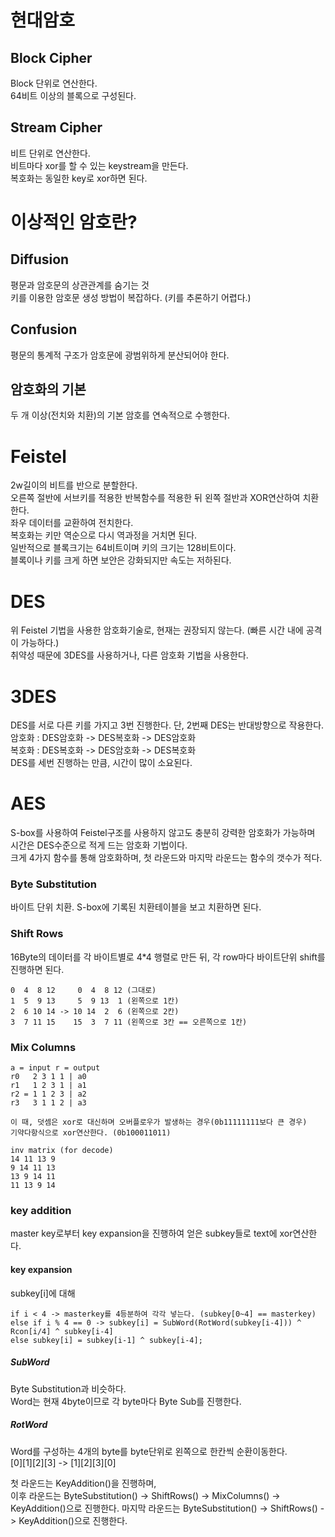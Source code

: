 # 현대암호

## Block Cipher
Block 단위로 연산한다.   
64비트 이상의 블록으로 구성된다.
## Stream Cipher
비트 단위로 연산한다.   
비트마다 xor를 할 수 있는 keystream을 만든다.   
복호화는 동일한 key로 xor하면 된다.

# 이상적인 암호란?
## Diffusion
평문과 암호문의 상관관계를 숨기는 것   
키를 이용한 암호문 생성 방법이 복잡하다. (키를 추론하기 어렵다.)
## Confusion
평문의 통계적 구조가 암호문에 광범위하게 분산되어야 한다.   
## 암호화의 기본
두 개 이상(전치와 치환)의 기본 암호를 연속적으로 수행한다.

# Feistel
2w길이의 비트를 반으로 분할한다.   
오른쪽 절반에 서브키를 적용한 반복함수를 적용한 뒤 왼쪽 절반과 XOR연산하여 치환한다.   
좌우 데이터를 교환하여 전치한다.   
복호화는 키만 역순으로 다시 역과정을 거치면 된다.   
일반적으로 블록크기는 64비트이며 키의 크기는 128비트이다.   
블록이나 키를 크게 하면 보안은 강화되지만 속도는 저하된다.

# DES
위 Feistel 기법을 사용한 암호화기술로, 현재는 권장되지 않는다. (빠른 시간 내에 공격이 가능하다.)   
취약성 때문에 3DES를 사용하거나, 다른 암호화 기법을 사용한다.   

# 3DES
DES를 서로 다른 키를 가지고 3번 진행한다. 단, 2번째 DES는 반대방향으로 작용한다.   
암호화 : DES암호화 -> DES복호화 -> DES암호화   
복호화 : DES복호화 -> DES암호화 -> DES복호화   
DES를 세번 진행하는 만큼, 시간이 많이 소요된다.

# AES
S-box를 사용하여 Feistel구조를 사용하지 않고도 충분히 강력한 암호화가 가능하며   
시간은 DES수준으로 적게 드는 암호화 기법이다.   
크게 4가지 함수를 통해 암호화하며, 첫 라운드와 마지막 라운드는 함수의 갯수가 적다.   
### Byte Substitution
바이트 단위 치환. S-box에 기록된 치환테이블을 보고 치환하면 된다.
### Shift Rows
16Byte의 데이터를 각 바이트별로 4*4 행렬로 만든 뒤, 각 row마다 바이트단위 shift를 진행하면 된다.

    0  4  8 12     0  4  8 12 (그대로)
    1  5  9 13     5  9 13  1 (왼쪽으로 1칸)
    2  6 10 14 -> 10 14  2  6 (왼쪽으로 2칸)
    3  7 11 15    15  3  7 11 (왼쪽으로 3칸 == 오른쪽으로 1칸)

### Mix Columns

    a = input r = output
    r0   2 3 1 1 | a0
    r1   1 2 3 1 | a1
    r2 = 1 1 2 3 | a2
    r3   3 1 1 2 | a3

    이 때, 덧셈은 xor로 대신하며 오버플로우가 발생하는 경우(0b11111111보다 큰 경우)
    기약다항식으로 xor연산한다. (0b100011011)
    
    inv matrix (for decode)
    14 11 13 9
    9 14 11 13
    13 9 14 11
    11 13 9 14
    
### key addition
master key로부터 key expansion을 진행하여 얻은 subkey들로 text에 xor연산한다.

#### key expansion
subkey[i]에 대해   

    if i < 4 -> masterkey를 4등분하여 각각 넣는다. (subkey[0~4] == masterkey)   
    else if i % 4 == 0 -> subkey[i] = SubWord(RotWord(subkey[i-4])) ^ Rcon[i/4] ^ subkey[i-4]
    else subkey[i] = subkey[i-1] ^ subkey[i-4];

##### SubWord
Byte Substitution과 비슷하다.   
Word는 현재 4byte이므로 각 byte마다 Byte Sub를 진행한다.

##### RotWord
Word를 구성하는 4개의 byte를 byte단위로 왼쪽으로 한칸씩 순환이동한다.   
[0][1][2][3] -> [1][2][3][0]

첫 라운드는 KeyAddition()을 진행하며,   
이후 라운드는 ByteSubstitution() -> ShiftRows() -> MixColumns() -> KeyAddition()으로 진행한다.
마지막 라운드는 ByteSubstitution() -> ShiftRows() -> KeyAddition()으로 진행한다.
